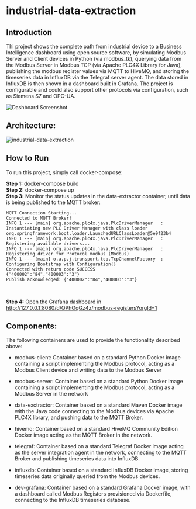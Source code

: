 # industrial-data-extraction

## Introduction

Thi project shows the complete path from industrial device to a Business Intelligence dashboard using open source software, by simulating Modbus Server and Client devices in Python (via modbus_tk), querying data from the Modbus Server in Modbus TCP (via Apache PLC4X Library for Java), publishing the modbus register values via MQTT to HiveMQ, and storing the timeseries data in InfluxDB via the Telegraf server agent. The data stored in InfluxDB is then shown in a dashboard built in Grafana. 
The project is configurable and could also support other protocols via configuration, such as Siemens S7 and OPC-UA.

![Dashboard Screenshot](https://user-images.githubusercontent.com/89973885/182029682-468be1ba-67ae-4b0a-934f-bf1383caec22.png)

## Architecture:

![industrial-data-extraction](https://user-images.githubusercontent.com/89973885/182029628-03f489c8-55f2-4e08-9298-ebd01eeb97ad.png)

## How to Run

To run this project, simply call docker-compose:<br />

**Step 1:** docker-compose build <br />
**Step 2:** docker-compose up <br />
**Step 3:** Monitor the status updates in the data-extractor container, until data is being published to the MQTT broker:  <br />

```
MQTT Connection Starting...
Connected to MQTT Broker!
INFO 1 --- [main] org.apache.plc4x.java.PlcDriverManager   : Instantiating new PLC Driver Manager with class loader org.springframework.boot.loader.LaunchedURLClassLoader@5e9f23b4
INFO 1 --- [main] org.apache.plc4x.java.PlcDriverManager   : Registering available drivers...
INFO 1 --- [main] org.apache.plc4x.java.PlcDriverManager   : Registering driver for Protocol modbus (Modbus)
INFO 1 --- [main] o.a.p.j.transport.tcp.TcpChannelFactory  : Configuring Bootstrap with Configuration{}
Connected with return code SUCCESS
{"400002":"84","400003":"3"}
Publish acknowledged: {"400002":"84","400003":"3"}
```
<br />

**Step 4:** Open the Grafana dashboard in http://127.0.0.1:8080/d/QPhOqGz4z/modbus-registers?orgId=1


## Components:

The following containers are used to provide the functionality described above:

- modbus-client: Container based on a standard Python Docker image containing a script implementing the Modbus protocol, acting as a Modbus Client device and writing data to the Modbus Server

- modbus-server: Container based on a standard Python Docker image containing a script implementing the Modbus protocol, acting as a Modbus Server in the network

- data-exctractor: Container based on a standard Maven Docker image with the Java code connecting to the Modbus devices via Apache PLC4X library, and pushing data to the MQTT Broker.

- hivemq: Container based on a standard HiveMQ Community Edition Docker image acting as the MQTT Broker in the network.

- telegraf: Container based on a standard Telegraf Docker image acting as the server integration agent in the network, connecting to the MQTT Broker and publishing timeseries data into InfluxDB.

- influxdb: Container based on a standard InfluxDB Docker image, storing timeseries data originally queried from the Modbus devices.

- dev-grafana: Container based on a standard Grafana Docker image, with a dashboard called Modbus Registers provisioned via Dockerfile, connecting to the InfluxDB timeseries database.
